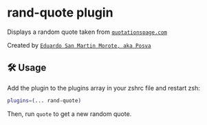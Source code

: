 # rand-quote plugin

Displays a random quote taken from
[`quotationspage.com`](http://www.quotationspage.com/random.php)

Created by [`Eduardo San Martin Morote, aka Posva`](https://posva.github.io)

## 🛠️ Usage

Add the plugin to the plugins array in your zshrc file and restart zsh:

```zsh
plugins=(... rand-quote)
```

Then, run `quote` to get a new random quote.
